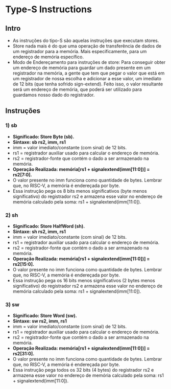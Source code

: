 # Type-S Instructions

## Intro
* As instruções do tipo-S são aquelas instruções que executam stores.
* Store nada mais é do que uma operação de transferência de dados de um registrador para a memória. Mais especificamente, para um endereço de memória específico.
* Modo de Endereçamento para instruções de store: Para conseguir obter um endereço de memória para guardar um dado presente em um registrador na memória, a gente que tem que pegar o valor que está em um registrador de nossa escolha e adicionar a esse valor, um imediato de 12 bits (que tenha sofrido sign-extend). Feito isso, o valor resultante será um endereço de memória, que poderá ser utilizado para guardamos nosso dado do registrador.

## Instruções 
### 1) sb
* __Significado: Store Byte (sb).__
* __Síntaxe: sb rs2, imm, rs1__
* imm = valor imediato/constante (com sinal) de 12 bits.
* rs1 = registrador auxiliar usado para calcular o endereço de memória.
* rs2 = registrador-fonte que contém o dado a ser armazenado na memória.
* __Operação Realizada: memória[rs1 + signalextend(imm[11:0])] = rs2[7:0].__
* O valor presente no imm funciona como quantidade de bytes. Lembrar que, no RISC-V, a memória é endereçada por byte.
* Essa instrução pega os 8 bits menos significativos (byte menos significativo) do registrador rs2 e armazena esse valor no endereço de memória calculado pela soma: rs1 + signalextend(imm[11:0]).

### 2) sh
* __Significado: Store HalfWord (sh).__
* __Síntaxe: sh rs2, imm, rs1__
* imm = valor imediato/constante (com sinal) de 12 bits.
* rs1 = registrador auxiliar usado para calcular o endereço de memória.
* rs2 = registrador-fonte que contém o dado a ser armazenado na memória.
* __Operação Realizada: memória[rs1 + signalextend(imm[11:0])] = rs2[15:0].__
* O valor presente no imm funciona como quantidade de bytes. Lembrar que, no RISC-V, a memória é endereçada por byte.
* Essa instrução pega os 16 bits menos significativos (2 bytes menos significativo) do registrador rs2 e armazena esse valor no endereço de memória calculado pela soma: rs1 + signalextend(imm[11:0]).

### 3) sw
* __Significado: Store Word (sw).__
* __Síntaxe: sw rs2, imm, rs1__
* imm = valor imediato/constante (com sinal) de 12 bits.
* rs1 = registrador auxiliar usado para calcular o endereço de memória.
* rs2 = registrador-fonte que contém o dado a ser armazenado na memória.
* __Operação Realizada: memória[rs1 + signalextend(imm[11:0])] = rs2[31:0].__
* O valor presente no imm funciona como quantidade de bytes. Lembrar que, no RISC-V, a memória é endereçada por byte.
* Essa instrução pega todos os 32 bits (4 bytes) do registrador rs2 e armazena esse valor no endereço de memória calculado pela soma: rs1 + signalextend(imm[11:0]).

